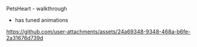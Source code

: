 PetsHeart - walkthrough
- has tuned animations

https://github.com/user-attachments/assets/24a69348-9348-468a-b6fe-2a31676d739d


